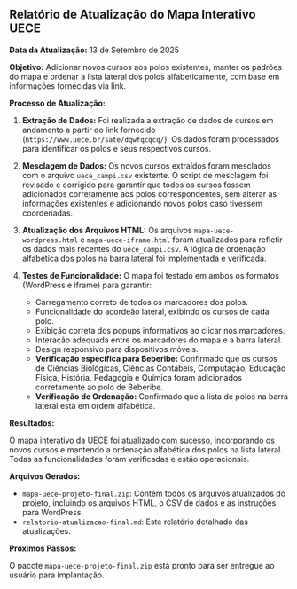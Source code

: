 ## Relatório de Atualização do Mapa Interativo UECE

**Data da Atualização:** 13 de Setembro de 2025

**Objetivo:** Adicionar novos cursos aos polos existentes, manter os padrões do mapa e ordenar a lista lateral dos polos alfabeticamente, com base em informações fornecidas via link.

**Processo de Atualização:**

1.  **Extração de Dados:** Foi realizada a extração de dados de cursos em andamento a partir do link fornecido (`https://www.uece.br/sate/dqwfqcqcq/`). Os dados foram processados para identificar os polos e seus respectivos cursos.

2.  **Mesclagem de Dados:** Os novos cursos extraídos foram mesclados com o arquivo `uece_campi.csv` existente. O script de mesclagem foi revisado e corrigido para garantir que todos os cursos fossem adicionados corretamente aos polos correspondentes, sem alterar as informações existentes e adicionando novos polos caso tivessem coordenadas.

3.  **Atualização dos Arquivos HTML:** Os arquivos `mapa-uece-wordpress.html` e `mapa-uece-iframe.html` foram atualizados para refletir os dados mais recentes do `uece_campi.csv`. A lógica de ordenação alfabética dos polos na barra lateral foi implementada e verificada.

4.  **Testes de Funcionalidade:** O mapa foi testado em ambos os formatos (WordPress e iframe) para garantir:
    *   Carregamento correto de todos os marcadores dos polos.
    *   Funcionalidade do acordeão lateral, exibindo os cursos de cada polo.
    *   Exibição correta dos popups informativos ao clicar nos marcadores.
    *   Interação adequada entre os marcadores do mapa e a barra lateral.
    *   Design responsivo para dispositivos móveis.
    *   **Verificação específica para Beberibe:** Confirmado que os cursos de Ciências Biológicas, Ciências Contábeis, Computação, Educação Física, História, Pedagogia e Química foram adicionados corretamente ao polo de Beberibe.
    *   **Verificação de Ordenação:** Confirmado que a lista de polos na barra lateral está em ordem alfabética.

**Resultados:**

O mapa interativo da UECE foi atualizado com sucesso, incorporando os novos cursos e mantendo a ordenação alfabética dos polos na lista lateral. Todas as funcionalidades foram verificadas e estão operacionais.

**Arquivos Gerados:**

*   `mapa-uece-projeto-final.zip`: Contém todos os arquivos atualizados do projeto, incluindo os arquivos HTML, o CSV de dados e as instruções para WordPress.
*   `relatorio-atualizacao-final.md`: Este relatório detalhado das atualizações.

**Próximos Passos:**

O pacote `mapa-uece-projeto-final.zip` está pronto para ser entregue ao usuário para implantação.

